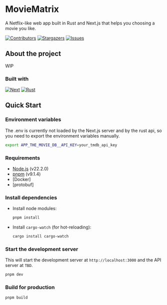 # MovieMatrix

A Netflix-like web app built in Rust and Next.js that helps you choosing a movie you like.

[![Contributors][contributors-shield]][contributors-url]
[![Stargazers][stars-shield]][stars-url]
[![Issues][issues-shield]][issues-url]

## About the project

WIP

### Built with

[![Next][Next.js]][Next-url]
[![Rust][Rust]][Rust-url]

## Quick Start

### Environment variables

The .env is currently not loaded by the Next.js server and by the rust api, so you need to export the environment variables manually.

```bash
export APP_THE_MOVIE_DB__API_KEY=your_tmdb_api_key
```

### Requirements

- [Node.js](https://nodejs.org/en/) (v22.2.0)
- [pnpm](https://pnpm.io/) (v9.1.4)
- [Docker]
- [protobuf]

### Install dependencies

- Install node modules:

  ```bash
  pnpm install
  ```

- Install `cargo-watch` (for hot-reloading):

  ```bash
  cargo install cargo-watch
  ```

### Start the development server

This will start the development server at `http://localhost:3000` and the API server at `TBD`.

```bash
pnpm dev
```

### Build for production

```bash
pnpm build
```

[contributors-shield]: https://img.shields.io/github/contributors/mathisbot/movie-matrix.svg?style=for-the-badge
[contributors-url]: https://github.com/mathisbot/movie-matrix/graphs/contributors
[stars-shield]: https://img.shields.io/github/stars/mathisbot/movie-matrix.svg?style=for-the-badge
[stars-url]: https://github.com/mathisbot/movie-matrix/stargazers
[issues-shield]: https://img.shields.io/github/issues/mathisbot/movie-matrix.svg?style=for-the-badge
[issues-url]: https://github.com/mathisbot/movie-matrix/issues
[Next.js]: https://img.shields.io/badge/next.js-000000?style=for-the-badge&logo=nextdotjs&logoColor=white
[Rust]: https://img.shields.io/badge/Rust-%23000000.svg?style=for-the-badge&logo=rust&logoColor=white
[Next-url]: https://nextjs.org/
[Rust-url]: https://rust-lang.org/
